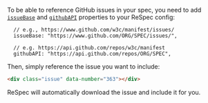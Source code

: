 To be able to reference GitHub issues in your spec, you need to add [`issueBase`](issueBase) and [`githubAPI`](githubAPI) properties to your ReSpec config:

```JS
  // e.g., https://www.github.com/w3c/manifest/issues/
  issueBase: "https://www.github.com/ORG/SPEC/issues/",

  // e.g. https://api.github.com/repos/w3c/manifest 
  githubAPI: "https://api.github.com/repos/ORG/SPEC",
```

Then, simply reference the issue you want to include:

```HTML
<div class="issue" data-number="363"></div>
```

ReSpec will automatically download the issue and include it for you. 

